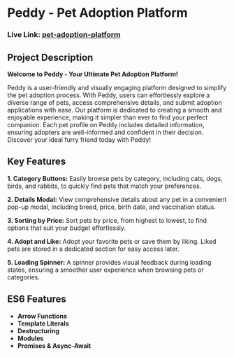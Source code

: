# Peddy - Pet Adoption Platform

### Live Link: [pet-adoption-platform](https://pet-adoption-platform006.netlify.app/)

## Project Description

**Welcome to Peddy - Your Ultimate Pet Adoption Platform!**

Peddy is a user-friendly and visually engaging platform designed to simplify the pet adoption process. With Peddy, users can effortlessly explore a diverse range of pets, access comprehensive details, and submit adoption applications with ease. Our platform is dedicated to creating a smooth and enjoyable experience, making it simpler than ever to find your perfect companion. Each pet profile on Peddy includes detailed information, ensuring adopters are well-informed and confident in their decision. Discover your ideal furry friend today with Peddy!

## Key Features

**1. Category Buttons:** Easily browse pets by category, including cats, dogs, birds, and rabbits, to quickly find pets that match your preferences.

**2. Details Modal:** View comprehensive details about any pet in a convenient pop-up modal, including breed, price, birth date, and vaccination status.

**3. Sorting by Price:** Sort pets by price, from highest to lowest, to find options that suit your budget effortlessly.

**4. Adopt and Like:** Adopt your favorite pets or save them by liking. Liked pets are stored in a dedicated section for easy access later.

**5. Loading Spinner:** A spinner provides visual feedback during loading states, ensuring a smoother user experience when browsing pets or categories.

## ES6 Features

- **Arrow Functions**
- **Template Literals**
- **Destructuring**
- **Modules**
- **Promises & Async-Await**
